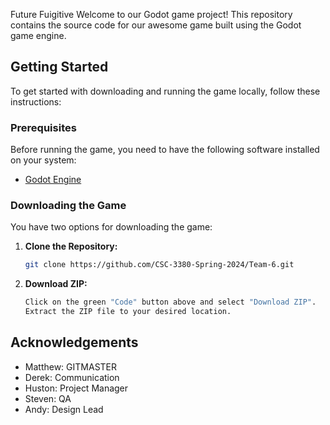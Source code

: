  Future Fuigitive
Welcome to our Godot game project! This repository contains the source code for our awesome game built using the Godot game engine.

## Getting Started

To get started with downloading and running the game locally, follow these instructions:

### Prerequisites

Before running the game, you need to have the following software installed on your system:

- [Godot Engine](https://godotengine.org/download)

### Downloading the Game

You have two options for downloading the game:

1. **Clone the Repository:**
   ```bash
   git clone https://github.com/CSC-3380-Spring-2024/Team-6.git

2. **Download ZIP:**
    ```bash
    Click on the green "Code" button above and select "Download ZIP".
    Extract the ZIP file to your desired location.
## Acknowledgements

 - Matthew: GITMASTER
 - Derek: Communication 
 - Huston: Project Manager
 - Steven: QA
 - Andy: Design Lead
